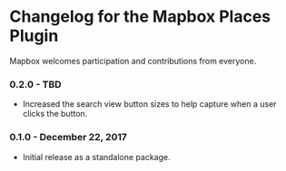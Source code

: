 # Changelog for the Mapbox Places Plugin

Mapbox welcomes participation and contributions from everyone.

### 0.2.0 - TBD
- Increased the search view button sizes to help capture when a user clicks the button.

### 0.1.0 - December 22, 2017
- Initial release as a standalone package.